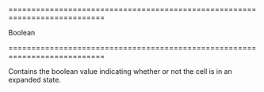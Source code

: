 <!--**
/*-------------------------------------------
    Auto-generated file. Do not modify.
-------------------------------------------

**-->
===========================================================================
<!--type-->Boolean<!--/type-->
===========================================================================

<!--shortDescription-->
Contains the boolean value indicating whether or not the cell is in an expanded state.
<!--/shortDescription-->

<!--fullDescription-->

<!--/fullDescription-->